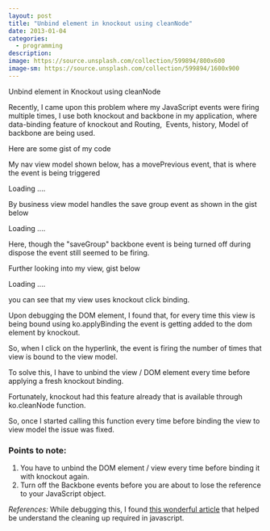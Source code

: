 ```yaml
---
layout: post
title: "Unbind element in knockout using cleanNode"
date: 2013-01-04
categories:
  - programming
description:
image: https://source.unsplash.com/collection/599894/800x600
image-sm: https://source.unsplash.com/collection/599894/1600x900
---
```


Unbind element in Knockout using cleanNode

Recently, I came upon this problem where my JavaScript events were firing multiple times,
I use both knockout and backbone in my application, where data-binding feature of knockout and Routing, &nbsp;Events, history, Model of backbone are being used.

Here are some gist of my code

My nav view model shown below, has a movePrevious event, that is where the event is being triggered
<div class="gistLoad" data-id="4455383" id="gist-4455383">
Loading ....</div>

By business view model handles the save group event as shown in the gist below
<div class="gistLoad" data-id="4455377" id="gist-4455377">
Loading ....</div>

Here, though the "saveGroup" backbone event is being turned off during dispose the event still seemed to be firing.

Further looking into my view, gist below
<div class="gistLoad" data-id="4455354" id="gist-4455354">
Loading ....</div>

you can see that my view uses knockout click binding.

Upon debugging the DOM element, I found that, for every time this view is being bound using ko.applyBinding the event is getting added to the dom element by knockout.

So, when I click on the hyperlink, the event is firing the number of times that view is bound to the view model.

To solve this, I have to unbind the view / DOM element every time before applying a fresh knockout binding.

Fortunately, knockout had this feature already that is available through ko.cleanNode function.

So, once I started calling this function every time before binding the view to view model the issue was fixed.

### Points to note:
<ol>
<li>You have to unbind the DOM element / view every time before binding it with knockout again.</li>
<li>Turn off the Backbone events before you are about to lose the reference to your JavaScript object.</li>
</ol>

*References:*
While debugging this, I found [this wonderful article](http://lostechies.com/derickbailey/2011/09/15/zombies-run-managing-page-transitions-in-backbone-apps) that helped be understand the cleaning up required in javascript.
